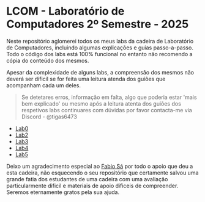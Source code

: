 # **LCOM - Laboratório de Computadores 2º Semestre - 2025**

Neste repositório aglomerei todos os meus labs da cadeira de Laboratório de Computadores, incluindo algumas explicações e guias passo-a-passo. Todo o código dos labs está 100% funcional no entanto não recomendo a cópia do conteúdo dos mesmos.

Apesar da complexidade de alguns labs, a compreensão dos mesmos não deverá ser dificil se for feita uma leitura atenda dos guiões que acompanham cada um deles.
> Se detetares erros, informação em falta, algo que poderia estar 'mais bem explicado' ou mesmo após a leitura atenta dos guiões dos respetivos labs continuares com dúvidas por favor contacta-me via Discord - @tigas6473


- [Lab0]()
- [Lab2](https://github.com/tiagoleic02/lcom/tree/master/lab2)
- [Lab3]()
- [Lab4]()
- [Lab5]()


Deixo um agradecimento especial ao [Fabio Sá](https://www.linkedin.com/in/fabio-a-sa) por todo o apoio que deu a esta cadeira, não esquecendo o seu repositório que certamente salvou uma grande fatia dos estudantes de uma cadeira com uma avaliação particularmente dificil e materiais de apoio dificeis de compreender. Seremos eternamente gratos pela sua ajuda.